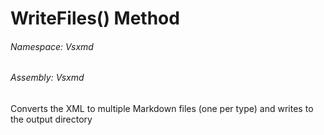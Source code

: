 <a name='M-Vsxmd-MarkdownWriter-WriteFiles'></a>
# WriteFiles() Method

###### Namespace:  Vsxmd

###### Assembly:  Vsxmd

Converts the XML to multiple Markdown files (one per type) and writes to the output directory
